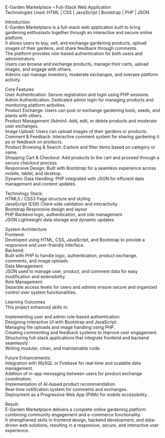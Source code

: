 E-Garden Marketplace – Full-Stack Web Application<br>
Technologies Used: HTML | CSS | JavaScript | Bootstrap | PHP | JSON<br>


Introduction<br>
E-Garden Marketplace is a full-stack web application built to bring gardening enthusiasts together through an interactive and secure online platform.<br>
It allows users to buy, sell, and exchange gardening products, upload images of their gardens, and share feedback through comments.<br>
The platform provides role-based authentication for both users and administrators.<br>
Users can browse and exchange products, manage their carts, upload images, and engage with others.<br>
Admins can manage inventory, moderate exchanges, and oversee platform activity.<br>


Core Features<br>
User Authentication:	Secure registration and login using PHP sessions.<br>
Admin Authentication:	Dedicated admin login for managing products and monitoring platform activities.<br>
Product Exchange:	Users can post or exchange gardening tools, seeds, and plants with others.<br>
Product Management (Admin):	Add, edit, or delete products and moderate user exchanges.<br>
Image Upload:	Users can upload images of their gardens or products.<br>
Comment & Feedback:	Interactive comment system for sharing gardening ti<br>ps or feedback on products.<br>
Product Browsing & Search:	Explore and filter items based on category or name.<br>
Shopping Cart & Checkout:	Add products to the cart and proceed through a secure checkout process.<br>
Responsive Design:	Built with Bootstrap for a seamless experience across mobile, tablet, and desktop.<br>
Dynamic Data Handling:	PHP integrated with JSON for efficient data management and content updates.<br>


Technology Stack:<br>
HTML5 / CSS3	Page structure and styling<br>
JavaScript (ES6)	Client-side validation and interactivity<br>
Bootstrap	Responsive design and layout<br>
PHP	Backend logic, authentication, and role management<br>
JSON	Lightweight data storage and dynamic updates<br>


System Architecture<br>
Frontend:<br>
Developed using HTML, CSS, JavaScript, and Bootstrap to provide a responsive and user-friendly interface.<br>
Backend:<br>
Built with PHP to handle logic, authentication, product exchange, comments, and image uploads.<br>
Data Management:<br>
JSON used to manage user, product, and comment data for easy modification and extensibility.<br>
Role Management:<br>
Separate access levels for users and admins ensure secure and organized control over system functionalities.<br>



Learning Outcomes<br>
This project enhanced skills in:<br>

Implementing user and admin role-based authentication.<br>
Designing interactive UI with Bootstrap and JavaScript.<br>
Managing file uploads and image handling using PHP.<br>
Creating commenting and feedback systems to improve user engagement.<br>
Structuring full-stack applications that integrate frontend and backend seamlessly.<br>
Writing modular, clean, and maintainable code.<br>





Future Enhancements: <br>
Integration with MySQL or Firebase for real-time and scalable data management.<br>
Addition of in-app messaging between users for product exchange coordination.<br>
Implementation of AI-based product recommendation.<br>
Real-time notification system for comments and exchanges.<br>
Deployment as a Progressive Web App (PWA) for mobile accessibility.<br>




Result:<br>
E-Garden Marketplace delivers a complete online gardening platform combining community engagement and e-commerce functionality.<br>
It strengthened skills in frontend design, backend development, and data-driven web solutions, resulting in a responsive, secure, and interactive user experience.<br>
